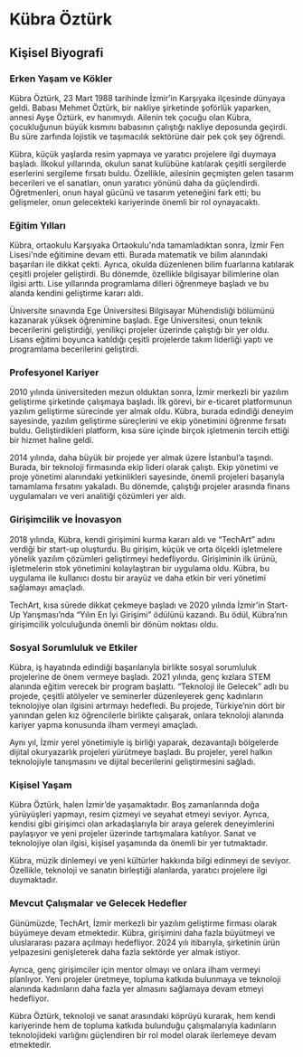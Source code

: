 # Kübra Öztürk

## Kişisel Biyografi

### Erken Yaşam ve Kökler

Kübra Öztürk, 23 Mart 1988 tarihinde İzmir’in Karşıyaka ilçesinde dünyaya geldi. Babası Mehmet Öztürk, bir nakliye şirketinde şoförlük yaparken, annesi Ayşe Öztürk, ev hanımıydı. Ailenin tek çocuğu olan Kübra, çocukluğunun büyük kısmını babasının çalıştığı nakliye deposunda geçirdi. Bu süre zarfında lojistik ve taşımacılık sektörüne dair pek çok şey öğrendi.

Kübra, küçük yaşlarda resim yapmaya ve yaratıcı projelere ilgi duymaya başladı. İlkokul yıllarında, okulun sanat kulübüne katılarak çeşitli sergilerde eserlerini sergileme fırsatı buldu. Özellikle, ailesinin geçmişten gelen tasarım becerileri ve el sanatları, onun yaratıcı yönünü daha da güçlendirdi. Öğretmenleri, onun hayal gücünü ve tasarım yeteneğini fark etti; bu gelişmeler, onun gelecekteki kariyerinde önemli bir rol oynayacaktı.

### Eğitim Yılları

Kübra, ortaokulu Karşıyaka Ortaokulu'nda tamamladıktan sonra, İzmir Fen Lisesi'nde eğitimine devam etti. Burada matematik ve bilim alanındaki başarıları ile dikkat çekti. Ayrıca, okulda düzenlenen bilim fuarlarına katılarak çeşitli projeler geliştirdi. Bu dönemde, özellikle bilgisayar bilimlerine olan ilgisi arttı. Lise yıllarında programlama dilleri öğrenmeye başladı ve bu alanda kendini geliştirme kararı aldı.

Üniversite sınavında Ege Üniversitesi Bilgisayar Mühendisliği bölümünü kazanarak yüksek öğrenimine başladı. Ege Üniversitesi, onun teknik becerilerini geliştirdiği, yenilikçi projeler üzerinde çalıştığı bir yer oldu. Lisans eğitimi boyunca katıldığı çeşitli projelerde takım liderliği yaptı ve programlama becerilerini geliştirdi.

### Profesyonel Kariyer

2010 yılında üniversiteden mezun olduktan sonra, İzmir merkezli bir yazılım geliştirme şirketinde çalışmaya başladı. İlk görevi, bir e-ticaret platformunun yazılım geliştirme sürecinde yer almak oldu. Kübra, burada edindiği deneyim sayesinde, yazılım geliştirme süreçlerini ve ekip yönetimini öğrenme fırsatı buldu. Geliştirdikleri platform, kısa süre içinde birçok işletmenin tercih ettiği bir hizmet haline geldi.

2014 yılında, daha büyük bir projede yer almak üzere İstanbul’a taşındı. Burada, bir teknoloji firmasında ekip lideri olarak çalıştı. Ekip yönetimi ve proje yönetimi alanındaki yetkinlikleri sayesinde, önemli projeleri başarıyla tamamlama fırsatını yakaladı. Bu dönemde, çalıştığı projeler arasında finans uygulamaları ve veri analitiği çözümleri yer aldı.

### Girişimcilik ve İnovasyon

2018 yılında, Kübra, kendi girişimini kurma kararı aldı ve “TechArt” adını verdiği bir start-up oluşturdu. Bu girişim, küçük ve orta ölçekli işletmelere yönelik yazılım çözümleri geliştirmeyi hedefliyordu. Girişiminin ilk ürünü, işletmelerin stok yönetimini kolaylaştıran bir uygulama oldu. Kübra, bu uygulama ile kullanıcı dostu bir arayüz ve daha etkin bir veri yönetimi sağlamayı amaçladı.

TechArt, kısa sürede dikkat çekmeye başladı ve 2020 yılında İzmir’in Start-Up Yarışması’nda “Yılın En İyi Girişimi” ödülünü kazandı. Bu ödül, Kübra’nın girişimcilik yolculuğunda önemli bir dönüm noktası oldu.

### Sosyal Sorumluluk ve Etkiler

Kübra, iş hayatında edindiği başarılarıyla birlikte sosyal sorumluluk projelerine de önem vermeye başladı. 2021 yılında, genç kızlara STEM alanında eğitim verecek bir program başlattı. “Teknoloji ile Gelecek” adlı bu projede, çeşitli atölyeler ve seminerler düzenleyerek genç kadınların teknolojiye olan ilgisini artırmayı hedefledi. Bu projede, Türkiye’nin dört bir yanından gelen kız öğrencilerle birlikte çalışarak, onlara teknoloji alanında kariyer yapma konusunda ilham vermeyi amaçladı.

Aynı yıl, İzmir yerel yönetimiyle iş birliği yaparak, dezavantajlı bölgelerde dijital okuryazarlık projeleri yürütmeye başladı. Bu projeler, yerel halkın teknolojiyle tanışmasını ve dijital becerilerini geliştirmesini sağladı.

### Kişisel Yaşam

Kübra Öztürk, halen İzmir’de yaşamaktadır. Boş zamanlarında doğa yürüyüşleri yapmayı, resim çizmeyi ve seyahat etmeyi seviyor. Ayrıca, kendisi gibi girişimci olan arkadaşlarıyla bir araya gelerek deneyimlerini paylaşıyor ve yeni projeler üzerinde tartışmalara katılıyor. Sanat ve teknolojiye olan ilgisi, kişisel yaşamında da önemli bir yer tutmaktadır.

Kübra, müzik dinlemeyi ve yeni kültürler hakkında bilgi edinmeyi de seviyor. Özellikle, teknoloji ve sanatın birleştiği alanlarda, yaratıcı projelere ilgi duymaktadır.

### Mevcut Çalışmalar ve Gelecek Hedefler

Günümüzde, TechArt, İzmir merkezli bir yazılım geliştirme firması olarak büyümeye devam etmektedir. Kübra, girişimini daha fazla büyütmeyi ve uluslararası pazara açılmayı hedefliyor. 2024 yılı itibarıyla, şirketinin ürün yelpazesini genişleterek daha fazla sektörde yer almak istiyor.

Ayrıca, genç girişimciler için mentor olmayı ve onlara ilham vermeyi planlıyor. Yeni projeler üretmeye, topluma katkıda bulunmaya ve teknoloji alanında kadınların daha fazla yer almasını sağlamaya devam etmeyi hedefliyor.

Kübra Öztürk, teknoloji ve sanat arasındaki köprüyü kurarak, hem kendi kariyerinde hem de topluma katkıda bulunduğu çalışmalarıyla kadınların teknolojideki varlığını güçlendiren bir rol model olarak ilerlemeye devam etmektedir.